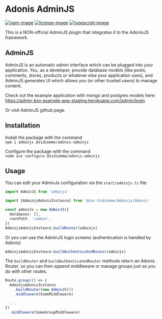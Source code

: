 # Adonis AdminJS

[![npm-image]][npm-url] [![license-image]][license-url] [![typescript-image]][typescript-url]

This is a NON-official AdminJS plugin that integrates it to the AdonisJS framework.

## AdminJS

AdminJS is an automatic admin interface which can be plugged into your application. You, as a developer, provide
database models (like posts, comments, stores, products or whatever else your application uses), and AdminJS generates
UI which allows you (or other trusted users) to manage content.

Check out the example application with mongo and postgres models
here: https://admin-bro-example-app-staging.herokuapp.com/admin/login

Or visit AdminJS github page.

## Installation

Install the package with the command \
`npm i adminjs @vidiemme/adonis-adminjs`

Configure the package with the command \
`node ace configure @vidiemme/adonis-adminjs`

## Usage

You can edit your AdminJs configuration via the `start/adminjs.ts` file:

```typescript
import AdminJS from 'adminjs'

import {AdminjsAdonisInstance} from '@ioc:Vidiemme/Adminjs/Adonis'

const adminJs = new AdminJS({
  databases: [],
  rootPath: '/admin',
})
AdminjsAdonisInstance.buildRouter(adminjs)
```

Or you can use the AdminJS login screens (authentication is handled by Adonis)

```typescript
AdminjsAdonisInstance.buildAuthenticatedRouter(adminjs)
```

The `buildRouter` and `buildAuthenticatedRouter` methods return an Adonis Router, so you can then append middleware or
manage groups just as you do with other routes.

```typescript
Route.group(() => {
  AdminjsAdonisInstance
    .buildRouter(new AdminJS())
    .middleware(SomeMiddleware)

  ...
})
  .middleware(SomeGroupMiddleware)
```

[npm-image]: https://img.shields.io/npm/v/@vidiemme/adonis-adminjs?logo=npm&style=for-the-badge

[npm-url]: https://www.npmjs.com/package/@vidiemme/adonis-adminjs

[license-image]: https://img.shields.io/npm/l/@vidiemme/adonis-adminjs?style=for-the-badge&color=blueviolet

[license-url]: https://github.com/vidiemme/adonis-adminjs/blob/main/LICENSE.md

[typescript-image]: https://img.shields.io/npm/types/@vidiemme/adonis-adminjs?color=294E80&label=%20&logo=typescript&style=for-the-badge

[typescript-url]: https://github.com/vidiemme
